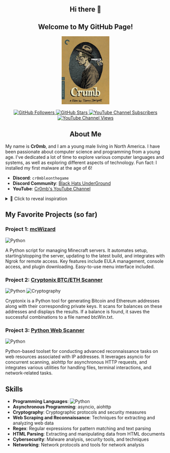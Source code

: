 <h2 align="center">Hi there 👋</h2>

<h2 align="center">Welcome to My GitHub Page!</h2>

<p align="center">
  <img src="crumb.jpg" alt="Image Description" width="150">
</p>


<p align="center">
  <a href="https://github.com/Cr0mb">
    <img src="https://img.shields.io/github/followers/Cr0mb?label=Follow&style=social" alt="GitHub Followers">
  </a>
  <a href="https://github.com/Cr0mb">
    <img src="https://img.shields.io/github/stars/Cr0mb?label=Stars&style=social" alt="GitHub Stars">
  </a>
  <a href="https://www.youtube.com/@cr0mble">
    <img src="https://img.shields.io/youtube/channel/subscribers/UCQ-4CeZQg1Fb4HtcFJfYBfg?label=Subscribe&style=social" alt="YouTube Channel Subscribers">
  </a>
  <a href="https://www.youtube.com/@cr0mble">
    <img src="https://img.shields.io/youtube/channel/views/UCQ-4CeZQg1Fb4HtcFJfYBfg?label=Views&style=social" alt="YouTube Channel Views">
  </a>
</p>


<h2 align="center">About Me</h2>

My name is **Cr0mb**, and I am a young male living in North America. I have been passionate about computer science and programming from a young age. I've dedicated a lot of time to explore various computer languages and systems, as well as exploring different aspects of technology. Fun fact: I installed my first malware at the age of 6!

- **Discord**: `cr0mbleonthegame`
- **Discord Community**: [Black Hats UnderGround](https://discord.gg/CGDnDy5eEs)
- **YouTube**: [Cr0mb's YouTube Channel](https://www.youtube.com/@cr0mble)


<details>
<summary>🎨 Click to reveal inspiration</summary>

Watching Robert Crumb's documentary inspired me to publish my coding works and continue developing independently. His dedication to authenticity and craftsmanship motivated me to learn and create rather than taking shortcuts with others' work. To this day, I honor his work and use this image he created to symbolize my commitment to authenticity and independent creation in coding and development.

Robert Crumb's countercultural persona and provocative art often challenge norms and authority. For example, his comic; "Keep on Truckin'", has a psychedelic style; portraying characters defying societal conventions and rebellious attitude towards mainstream culture at the time.

[Watch Documentary on Robert Crumb (1994)](https://tubitv.com/movies/100007594/crumb)
</details>


## My Favorite Projects (so far)

### Project 1: [mcWizard](https://github.com/Cr0mb/mcWizard)
![Python](https://img.shields.io/badge/Python-3670A0?style=for-the-badge&logo=python&logoColor=ffdd54)

A Python script for managing Minecraft servers. It automates setup, starting/stopping the server, updating to the latest build, and integrates with Ngrok for remote access.
Key features include EULA management, console access, and plugin downloading. Easy-to-use menu interface included.

### Project 2: [Cryptonix BTC/ETH Scanner](https://github.com/Cr0mb/Cryptonix-BTC-ETH-Scanner)
![Python](https://img.shields.io/badge/Python-3670A0?style=for-the-badge&logo=python&logoColor=ffdd54) ![Cryptography](https://img.shields.io/badge/Cryptography-000000?style=for-the-badge&logo=bitcoin&logoColor=white)

Cryptonix is a Python tool for generating Bitcoin and Ethereum addresses along with their corresponding private keys.
It scans for balances on these addresses and displays the results. If a balance is found, it saves the successful combinations to a file named btcWin.txt.

### Project 3: [Python Web Scanner](https://github.com/Cr0mb/Python-Web-Scanner)
![Python](https://img.shields.io/badge/Python-3670A0?style=for-the-badge&logo=python&logoColor=ffdd54)

Python-based toolset for conducting advanced reconnaissance tasks on web resources associated with IP addresses.
It leverages asyncio for concurrent scanning, aiohttp for asynchronous HTTP requests, and integrates various utilities for handling files, terminal interactions, and network-related tasks.

## Skills
- **Programming Languages**: ![Python](https://img.shields.io/badge/Python-3670A0?style=for-the-badge&logo=python&logoColor=ffdd54)
- **Asynchronous Programming**: asyncio, aiohttp
- **Cryptography**: Cryptographic protocols and security measures
- **Web Scraping and Reconnaissance**: Techniques for extracting and analyzing web data
- **Regex**: Regular expressions for pattern matching and text parsing
- **HTML Parsing**: Extracting and manipulating data from HTML documents
- **Cybersecurity**: Malware analysis, security tools, and techniques
- **Networking**: Network protocols and tools for network analysis




